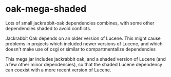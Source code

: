 # oak-mega-shaded
Lots of small jackrabbit-oak dependencies combines, with some other dependencies shaded to avoid conflicts.

Jackrabbit Oak depends on an older version of Lucene. This might cause problems in projects which included newer versions of Lucene,
and which doesn't make use of osgi or similar to compartmentalize dependencies

This mega jar includes jackrabbit oak, and a shaded version of Lucene (and a few other minor dependencies), so that the shaded Lucene
dependency can coexist with a more recent version of Lucene.

